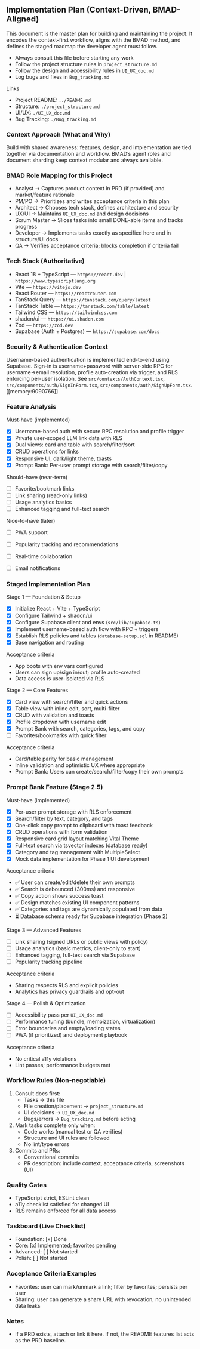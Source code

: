 ## Implementation Plan (Context-Driven, BMAD-Aligned)

This document is the master plan for building and maintaining the project. It encodes the context-first workflow, aligns with the BMAD method, and defines the staged roadmap the developer agent must follow.

- Always consult this file before starting any work
- Follow the project structure rules in `project_structure.md`
- Follow the design and accessibility rules in `UI_UX_doc.md`
- Log bugs and fixes in `Bug_tracking.md`

Links
- Project README: `../README.md`
- Structure: `./project_structure.md`
- UI/UX: `./UI_UX_doc.md`
- Bug Tracking: `./Bug_tracking.md`


### Context Approach (What and Why)
Build with shared awareness: features, design, and implementation are tied together via documentation and workflow. BMAD’s agent roles and document sharding keep context modular and always available.


### BMAD Role Mapping for this Project
- Analyst → Captures product context in PRD (if provided) and market/feature rationale
- PM/PO → Prioritizes and writes acceptance criteria in this plan
- Architect → Chooses tech stack, defines architecture and security
- UX/UI → Maintains `UI_UX_doc.md` and design decisions
- Scrum Master → Slices tasks into small DONE-able items and tracks progress
- Developer → Implements tasks exactly as specified here and in structure/UI docs
- QA → Verifies acceptance criteria; blocks completion if criteria fail


### Tech Stack (Authoritative)
- React 18 + TypeScript — `https://react.dev` | `https://www.typescriptlang.org`
- Vite — `https://vitejs.dev`
- React Router — `https://reactrouter.com`
- TanStack Query — `https://tanstack.com/query/latest`
- TanStack Table — `https://tanstack.com/table/latest`
- Tailwind CSS — `https://tailwindcss.com`
- shadcn/ui — `https://ui.shadcn.com`
- Zod — `https://zod.dev`
- Supabase (Auth + Postgres) — `https://supabase.com/docs`


### Security & Authentication Context
Username-based authentication is implemented end-to-end using Supabase. Sign-in is username+password with server-side RPC for username→email resolution, profile auto-creation via trigger, and RLS enforcing per-user isolation. See `src/contexts/AuthContext.tsx`, `src/components/auth/SignInForm.tsx`, `src/components/auth/SignUpForm.tsx`. [[memory:9090766]]


### Feature Analysis
Must-have (implemented)
- [x] Username-based auth with secure RPC resolution and profile trigger
- [x] Private user-scoped LLM link data with RLS
- [x] Dual views: card and table with search/filter/sort
- [x] CRUD operations for links
- [x] Responsive UI, dark/light theme, toasts
- [x] Prompt Bank: Per-user prompt storage with search/filter/copy

Should-have (near-term)
- [ ] Favorite/bookmark links
- [ ] Link sharing (read-only links)
- [ ] Usage analytics basics
- [ ] Enhanced tagging and full-text search

Nice-to-have (later)
- [ ] PWA support
- [ ] Popularity tracking and recommendations
- [ ] Real-time collaboration
- [ ] Email notifications


### Staged Implementation Plan

Stage 1 — Foundation & Setup
- [x] Initialize React + Vite + TypeScript
- [x] Configure Tailwind + shadcn/ui
- [x] Configure Supabase client and envs (`src/lib/supabase.ts`)
- [x] Implement username-based auth flow with RPC + triggers
- [x] Establish RLS policies and tables (`database-setup.sql` in README)
- [x] Base navigation and routing

Acceptance criteria
- App boots with env vars configured
- Users can sign up/sign in/out; profile auto-created
- Data access is user-isolated via RLS


Stage 2 — Core Features
- [x] Card view with search/filter and quick actions
- [x] Table view with inline edit, sort, multi-filter
- [x] CRUD with validation and toasts
- [x] Profile dropdown with username edit
- [x] Prompt Bank with search, categories, tags, and copy
- [ ] Favorites/bookmarks with quick filter

Acceptance criteria
- Card/table parity for basic management
- Inline validation and optimistic UX where appropriate
- Prompt Bank: Users can create/search/filter/copy their own prompts

### Prompt Bank Feature (Stage 2.5)
Must-have (implemented)
- [x] Per-user prompt storage with RLS enforcement
- [x] Search/filter by text, category, and tags
- [x] One-click copy prompt to clipboard with toast feedback
- [x] CRUD operations with form validation
- [x] Responsive card grid layout matching Vital Theme
- [x] Full-text search via tsvector indexes (database ready)
- [x] Category and tag management with MultipleSelect
- [x] Mock data implementation for Phase 1 UI development

Acceptance criteria
- ✅ User can create/edit/delete their own prompts
- ✅ Search is debounced (300ms) and responsive
- ✅ Copy action shows success toast
- ✅ Design matches existing UI component patterns
- ✅ Categories and tags are dynamically populated from data
- ⏳ Database schema ready for Supabase integration (Phase 2)


Stage 3 — Advanced Features
- [ ] Link sharing (signed URLs or public views with policy)
- [ ] Usage analytics (basic metrics, client-only to start)
- [ ] Enhanced tagging, full-text search via Supabase
- [ ] Popularity tracking pipeline

Acceptance criteria
- Sharing respects RLS and explicit policies
- Analytics has privacy guardrails and opt-out


Stage 4 — Polish & Optimization
- [ ] Accessibility pass per `UI_UX_doc.md`
- [ ] Performance tuning (bundle, memoization, virtualization)
- [ ] Error boundaries and empty/loading states
- [ ] PWA (if prioritized) and deployment playbook

Acceptance criteria
- No critical a11y violations
- Lint passes; performance budgets met


### Workflow Rules (Non-negotiable)
1) Consult docs first:
   - Tasks → this file
   - File creation/placement → `project_structure.md`
   - UI decisions → `UI_UX_doc.md`
   - Bugs/errors → `Bug_tracking.md` before acting
2) Mark tasks complete only when:
   - Code works (manual test or QA verifies)
   - Structure and UI rules are followed
   - No lint/type errors
3) Commits and PRs:
   - Conventional commits
   - PR description: include context, acceptance criteria, screenshots (UI)


### Quality Gates
- TypeScript strict, ESLint clean
- a11y checklist satisfied for changed UI
- RLS remains enforced for all data access


### Taskboard (Live Checklist)
- Foundation: [x] Done
- Core: [x] Implemented; favorites pending
- Advanced: [ ] Not started
- Polish: [ ] Not started


### Acceptance Criteria Examples
- Favorites: user can mark/unmark a link; filter by favorites; persists per user
- Sharing: user can generate a share URL with revocation; no unintended data leaks


### Notes
- If a PRD exists, attach or link it here. If not, the README features list acts as the PRD baseline.


